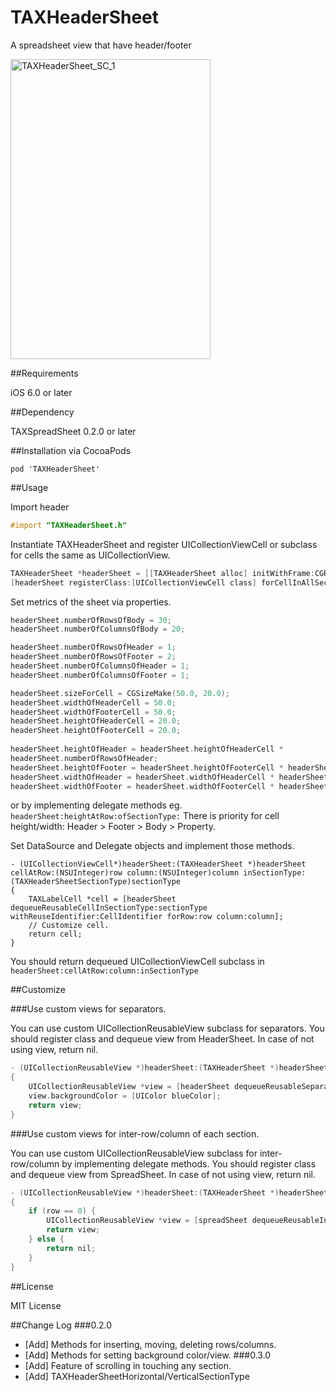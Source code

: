 TAXHeaderSheet
============
A spreadsheet view that have header/footer

<img src="https://farm8.staticflickr.com/7360/10574026144_661661a99f.jpg" width="320" height="480" alt="TAXHeaderSheet_SC_1">

##Requirements

iOS 6.0 or later

##Dependency

TAXSpreadSheet 0.2.0 or later

##Installation
via CocoaPods

```Podfile
pod 'TAXHeaderSheet'
```

##Usage

Import header

```objectivec
#import "TAXHeaderSheet.h"
```

Instantiate TAXHeaderSheet and register UICollectionViewCell or subclass for cells the same as UICollectionView.

```objectivec
TAXHeaderSheet *headerSheet = [[TAXHeaderSheet alloc] initWithFrame:CGRectMake(0.0. 0.0. 100.0, 100.0)];
[headerSheet registerClass:[UICollectionViewCell class] forCellInAllSectionWithReuseIdentifier:@"Cell"];
```
Set metrics of the sheet via properties.

```objectivec
headerSheet.numberOfRowsOfBody = 30;
headerSheet.numberOfColumnsOfBody = 20;

headerSheet.numberOfRowsOfHeader = 1;
headerSheet.numberOfRowsOfFooter = 2;
headerSheet.numberOfColumnsOfHeader = 1;
headerSheet.numberOfColumnsOfFooter = 1;

headerSheet.sizeForCell = CGSizeMake(50.0, 20.0);
headerSheet.widthOfHeaderCell = 50.0;
headerSheet.widthOfFooterCell = 50.0;
headerSheet.heightOfHeaderCell = 20.0;
headerSheet.heightOfFooterCell = 20.0;
    
headerSheet.heightOfHeader = headerSheet.heightOfHeaderCell * 
headerSheet.numberOfRowsOfHeader;
headerSheet.heightOfFooter = headerSheet.heightOfFooterCell * headerSheet.numberOfRowsOfFooter;
headerSheet.widthOfHeader = headerSheet.widthOfHeaderCell * headerSheet.numberOfColumnsOfHeader;
headerSheet.widthOfFooter = headerSheet.widthOfFooterCell * headerSheet.numberOfColumnsOfFooter;
```

 or by implementing delegate methods eg. ```headerSheet:heightAtRow:ofSectionType:```
There is priority for cell height/width:
Header > Footer > Body > Property.

Set DataSource and Delegate objects and implement those methods.

```
- (UICollectionViewCell*)headerSheet:(TAXHeaderSheet *)headerSheet cellAtRow:(NSUInteger)row column:(NSUInteger)column inSectionType:(TAXHeaderSheetSectionType)sectionType
{
    TAXLabelCell *cell = [headerSheet dequeueReusableCellInSectionType:sectionType withReuseIdentifier:CellIdentifier forRow:row column:column];
    // Customize cell.
    return cell;
}
```
You should return dequeued UICollectionViewCell subclass in ```headerSheet:cellAtRow:column:inSectionType```

##Customize

###Use custom views for separators.

You can use custom UICollectionReusableView subclass for separators.
You should register class and dequeue view from HeaderSheet.
In case of not using view, return nil.

```objectivec
- (UICollectionReusableView *)headerSheet:(TAXHeaderSheet *)headerSheet separatorViewOfSeparatorType:(TAXHeaderSheetSeparatorType)separatorType
{
    UICollectionReusableView *view = [headerSheet dequeueReusableSeparatorViewOfSeparatorType:separatorType withReuseIdentifier:@"Separator"];
    view.backgroundColor = [UIColor blueColor];
    return view;
}
```

###Use custom views for inter-row/column of each section.

You can use custom UICollectionReusableView subclass for inter-row/column by implementing delegate methods.
You should register class and dequeue view from SpreadSheet.
In case of not using view, return nil.

```objectivec
- (UICollectionReusableView *)headerSheet:(TAXHeaderSheet *)headerSheet interRowViewInSectionType:(TAXHeaderSheetSectionType)sectionType belowRow:(NSUInteger)row;
{
	if (row == 0) {
		UICollectionReusableView *view = [spreadSheet dequeueReusableInterRowViewWithIdentifier:@"View" belowRow:row];
		return view;
	} else {
		return nil;
	}
}
```

##License

MIT License

##Change Log
###0.2.0
- [Add] Methods for inserting, moving, deleting rows/columns.
- [Add] Methods for setting background color/view.
###0.3.0
- [Add] Feature of scrolling in touching any section.
- [Add] TAXHeaderSheetHorizontal/VerticalSectionType